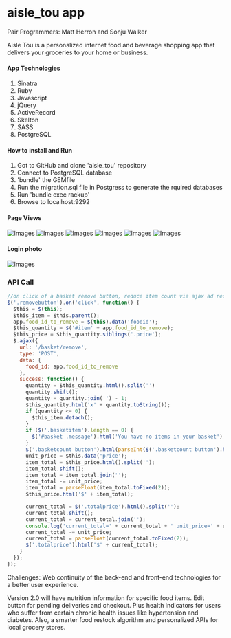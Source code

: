 # aisle_tou app
Pair Programmers: Matt Herron and Sonju Walker

Aisle Tou is a personalized internet food and beverage shopping app that delivers your groceries to your home or business.

#### App Technologies
1. Sinatra
2. Ruby
3. Javascript
4. jQuery
5. ActiveRecord
6. Skelton
7. SASS
8. PostgreSQL

#### How to install and Run
1. Got to GitHub and clone 'aisle_tou' repository
2. Connect to PostgreSQL database
3. 'bundle' the GEMfile
4. Run the migration.sql file in Postgress to generate the rquired databases
5. Run 'bundle exec rackup'
6. Browse to localhost:9292

#### Page Views
![Images](/designs/IOS_Views/index_welcome_page.png)
![Images](/designs/IOS_Views/home_dashboard_page.png)
![Images](/designs/IOS_Views/shop_page.png)
![Images](/designs/IOS_Views/Basket_Shop_Page.png)
![Images](/designs/IOS_Views/scheduled_delivery_page.png)
![Images](/designs/IOS_Views/delivery_success_page.png)


#### Login photo
![Images](/public/images/groceries-bg.jpg)

### API Call

```js
//on click of a basket remove button, reduce item count via ajax ad recalculate total price on the fly
$('.removebutton').on('click', function() {
  $this = $(this);
  $this_item = $this.parent();
  app.food_id_to_remove = $(this).data('foodid');
  $this_quantity = $('#item' + app.food_id_to_remove);
  $this_price = $this_quantity.siblings('.price');
  $.ajax({
    url: '/basket/remove',
    type: 'POST',
    data: {
      food_id: app.food_id_to_remove
    },
    success: function() {
      quantity = $this_quantity.html().split('')
      quantity.shift();
      quantity = quantity.join('') - 1;
      $this_quantity.html('x' + quantity.toString());
      if (quantity <= 0) {
        $this_item.detach();
      }
      if ($('.basketitem').length == 0) {
        $('#basket .message').html('You have no items in your basket');
      }
      $('.basketcount button').html(parseInt($('.basketcount button').html()) - 1);
      unit_price = $this.data('price');
      item_total = $this_price.html().split('');
      item_total.shift();
      item_total = item_total.join('');
      item_total -= unit_price;
      item_total = parseFloat(item_total.toFixed(2));
      $this_price.html('$' + item_total);

      current_total = $('.totalprice').html().split('');
      current_total.shift();
      current_total = current_total.join('');
      console.log('current_total=' + current_total + ' unit_price=' + unit_price);
      current_total -= unit_price;
      current_total = parseFloat(current_total.toFixed(2));
      $('.totalprice').html('$' + current_total);
    }
  });
});
```

Challenges: Web continuity of the back-end and front-end technologies for a better user experience.

Version 2.0 will have nutrition information for specific food items. Edit button for pending deliveries and checkout. Plus health indicators for users who suffer from certain chronic health issues like hypertension and diabetes. Also, a smarter food restock algorithm and personalized APIs for local grocery stores.
